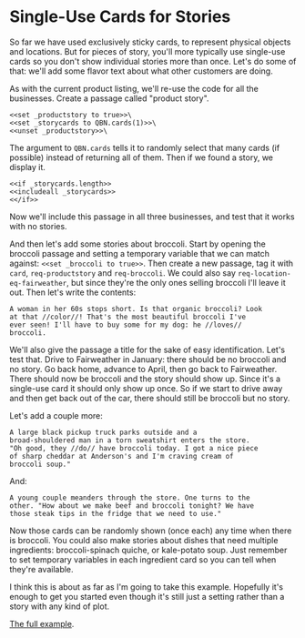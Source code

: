 Single-Use Cards for Stories
============================

So far we have used exclusively sticky cards, to represent
physical objects and locations. But for pieces of story, you'll
more typically use single-use cards so you don't show individual
stories more than once. Let's do some of that: we'll add some
flavor text about what other customers are doing.

As with the current product listing, we'll re-use the code for all
the businesses. Create a passage called "product story".

	<<set _productstory to true>>\
	<<set _storycards to QBN.cards(1)>>\
	<<unset _productstory>>\

The argument to `QBN.cards` tells it to randomly select that many
cards (if possible) instead of returning all of them.  Then if we
found a story, we display it.

	<<if _storycards.length>>
	<<includeall _storycards>>
	<</if>>

Now we'll include this passage in all three businesses, and test
that it works with no stories.

And then let's add some stories about broccoli. Start by opening
the broccoli passage and setting a temporary variable that we can
match against: `<<set _broccoli to true>>`. Then create a new
passage, tag it with `card`, `req-productstory` and
`req-broccoli`. We could also say `req-location-eq-fairweather`,
but since they're the only ones selling broccoli I'll leave it
out. Then let's write the contents:

	A woman in her 60s stops short. Is that organic broccoli? Look
	at that //color//! That's the most beautiful broccoli I've
	ever seen! I'll have to buy some for my dog: he //loves//
	broccoli.

We'll also give the passage a title for the sake of easy
identification. Let's test that. Drive to Fairweather in January:
there should be no broccoli and no story. Go back home, advance to
April, then go back to Fairweather. There should now be broccoli
and the story should show up. Since it's a single-use card it
should only show up once. So if we start to drive away and then
get back out of the car, there should still be broccoli but no
story.

Let's add a couple more:

	A large black pickup truck parks outside and a
	broad-shouldered man in a torn sweatshirt enters the store.
	"Oh good, they //do// have broccoli today. I got a nice piece
	of sharp cheddar at Anderson's and I'm craving cream of
	broccoli soup."

And:

	A young couple meanders through the store. One turns to the
	other. "How about we make beef and broccoli tonight? We have
	those steak tips in the fridge that we need to use."

Now those cards can be randomly shown (once each) any time when
there is broccoli. You could also make stories about dishes that
need multiple ingredients: broccoli-spinach quiche, or kale-potato
soup. Just remember to set temporary variables in each ingredient
card so you can tell when they're available.

I think this is about as far as I'm going to take this example.
Hopefully it's enough to get you started even though it's still
just a setting rather than a story with any kind of plot.

[The full example](https://joshuagrams.github.io/tiny-qbn/examples/ocalvore.html).
